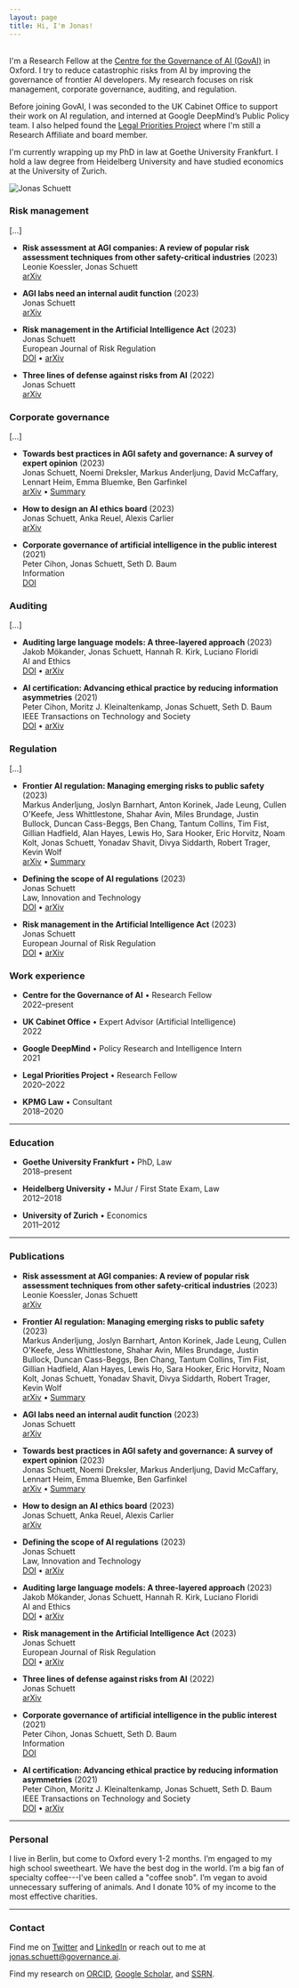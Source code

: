 ```yaml
---
layout: page
title: Hi, I'm Jonas!
---
```


<br>I'm a Research Fellow at the [Centre for the Governance of AI (GovAI)](https://www.governance.ai/) in Oxford. I try to reduce catastrophic risks from AI by improving the governance of frontier AI developers. My research focuses on risk management, corporate governance, auditing, and regulation.

Before joining GovAI, I was seconded to the UK Cabinet Office to support their work on AI regulation, and interned at Google DeepMind’s Public Policy team. I also helped found the [Legal Priorities Project](https://www.legalpriorities.org/) where I'm still a Research Affiliate and board member.

I'm currently wrapping up my PhD in law at Goethe University Frankfurt. I hold a law degree from Heidelberg University and have studied economics at the University of Zurich.

![Jonas Schuett](/jonasschuett.jpg "Jonas Schuett")

### Risk management

[…]

- **Risk assessment at AGI companies: A review of popular risk assessment techniques from other safety-critical industries** (2023) <br>
Leonie Koessler, Jonas Schuett <br>
[arXiv](https://arxiv.org/abs/2307.08823)

- **AGI labs need an internal audit function** (2023) <br>
Jonas Schuett <br>
[arXiv](https://arxiv.org/abs/2305.17038)

- **Risk management in the Artificial Intelligence Act** (2023) <br>
Jonas Schuett <br>
European Journal of Risk Regulation <br>
[DOI](https://doi.org/10.1017/err.2023.1) • [arXiv](https://arxiv.org/abs/2212.03109)

- **Three lines of defense against risks from AI** (2022) <br>
Jonas Schuett <br>
[arXiv](https://arxiv.org/abs/2212.08364)


### Corporate governance

[…]

- **Towards best practices in AGI safety and governance: A survey of expert opinion** (2023) <br>
Jonas Schuett, Noemi Dreksler, Markus Anderljung, David McCaffary, Lennart Heim, Emma Bluemke, Ben Garfinkel <br>
[arXiv](https://arxiv.org/abs/2305.07153) • [Summary](https://www.governance.ai/post/broad-expert-consensus-for-many-agi-safety-and-governance-best-practices)

- **How to design an AI ethics board** (2023) <br>
Jonas Schuett, Anka Reuel, Alexis Carlier <br>
[arXiv](https://arxiv.org/abs/2304.07249)

- **Corporate governance of artificial intelligence in the public interest** (2021) <br>
Peter Cihon, Jonas Schuett, Seth D. Baum <br>
Information <br>
[DOI](https://doi.org/10.3390/info12070275)


### Auditing

[…]

- **Auditing large language models: A three-layered approach** (2023) <br>
Jakob Mökander, Jonas Schuett, Hannah R. Kirk, Luciano Floridi <br>
AI and Ethics <br>
[DOI](https://doi.org/10.1007/s43681-023-00289-2) • [arXiv](https://arxiv.org/abs/2302.08500)

- **AI certification: Advancing ethical practice by reducing information asymmetries** (2021) <br>
Peter Cihon, Moritz J. Kleinaltenkamp, Jonas Schuett, Seth D. Baum <br>
IEEE Transactions on Technology and Society <br>
[DOI](https://doi.org/10.1109/TTS.2021.3077595) • [arXiv](https://arxiv.org/abs/2105.10356)


### Regulation

[…]

- **Frontier AI regulation: Managing emerging risks to public safety** (2023) <br>
Markus Anderljung, Joslyn Barnhart, Anton Korinek, Jade Leung, Cullen O'Keefe, Jess Whittlestone, Shahar Avin, Miles Brundage, Justin Bullock, Duncan Cass-Beggs, Ben Chang, Tantum Collins, Tim Fist, Gillian Hadfield, Alan Hayes, Lewis Ho, Sara Hooker, Eric Horvitz, Noam Kolt, Jonas Schuett, Yonadav Shavit, Divya Siddarth, Robert Trager, Kevin Wolf <br>
[arXiv](https://arxiv.org/abs/2307.03718) • [Summary](https://www.governance.ai/post/frontier-ai-regulation)

- **Defining the scope of AI regulations** (2023) <br>
Jonas Schuett <br>
Law, Innovation and Technology <br>
[DOI](https://doi.org/10.1080/17579961.2023.2184135) • [arXiv](https://arxiv.org/abs/1909.01095)

- **Risk management in the Artificial Intelligence Act** (2023) <br>
Jonas Schuett <br>
European Journal of Risk Regulation <br>
[DOI](https://doi.org/10.1017/err.2023.1) • [arXiv](https://arxiv.org/abs/2212.03109)


### Work experience

- **Centre for the Governance of AI** • Research Fellow <br>
2022–present

- **UK Cabinet Office** • Expert Advisor (Artificial Intelligence) <br>
2022

- **Google DeepMind** • Policy Research and Intelligence Intern <br>
2021

- **Legal Priorities Project** • Research Fellow <br>
2020–2022

- **KPMG Law** • Consultant <br>
2018–2020

---

### Education

- **Goethe University Frankfurt** • PhD, Law <br>
2018–present

- **Heidelberg University** • MJur / First State Exam, Law <br>
2012–2018

- **University of Zurich** • Economics <br>
2011–2012

---

### Publications

- **Risk assessment at AGI companies: A review of popular risk assessment techniques from other safety-critical industries** (2023) <br>
Leonie Koessler, Jonas Schuett <br>
[arXiv](https://arxiv.org/abs/2307.08823)

- **Frontier AI regulation: Managing emerging risks to public safety** (2023) <br>
Markus Anderljung, Joslyn Barnhart, Anton Korinek, Jade Leung, Cullen O'Keefe, Jess Whittlestone, Shahar Avin, Miles Brundage, Justin Bullock, Duncan Cass-Beggs, Ben Chang, Tantum Collins, Tim Fist, Gillian Hadfield, Alan Hayes, Lewis Ho, Sara Hooker, Eric Horvitz, Noam Kolt, Jonas Schuett, Yonadav Shavit, Divya Siddarth, Robert Trager, Kevin Wolf <br>
[arXiv](https://arxiv.org/abs/2307.03718) • [Summary](https://www.governance.ai/post/frontier-ai-regulation)

- **AGI labs need an internal audit function** (2023) <br>
Jonas Schuett <br>
[arXiv](https://arxiv.org/abs/2305.17038)

- **Towards best practices in AGI safety and governance: A survey of expert opinion** (2023) <br>
Jonas Schuett, Noemi Dreksler, Markus Anderljung, David McCaffary, Lennart Heim, Emma Bluemke, Ben Garfinkel <br>
[arXiv](https://arxiv.org/abs/2305.07153) • [Summary](https://www.governance.ai/post/broad-expert-consensus-for-many-agi-safety-and-governance-best-practices)

- **How to design an AI ethics board** (2023) <br>
Jonas Schuett, Anka Reuel, Alexis Carlier <br>
[arXiv](https://arxiv.org/abs/2304.07249)

- **Defining the scope of AI regulations** (2023) <br>
Jonas Schuett <br>
Law, Innovation and Technology <br>
[DOI](https://doi.org/10.1080/17579961.2023.2184135) • [arXiv](https://arxiv.org/abs/1909.01095)

- **Auditing large language models: A three-layered approach** (2023) <br>
Jakob Mökander, Jonas Schuett, Hannah R. Kirk, Luciano Floridi <br>
AI and Ethics <br>
[DOI](https://doi.org/10.1007/s43681-023-00289-2) • [arXiv](https://arxiv.org/abs/2302.08500)

- **Risk management in the Artificial Intelligence Act** (2023) <br>
Jonas Schuett <br>
European Journal of Risk Regulation <br>
[DOI](https://doi.org/10.1017/err.2023.1) • [arXiv](https://arxiv.org/abs/2212.03109)

- **Three lines of defense against risks from AI** (2022) <br>
Jonas Schuett <br>
[arXiv](https://arxiv.org/abs/2212.08364)

- **Corporate governance of artificial intelligence in the public interest** (2021) <br>
Peter Cihon, Jonas Schuett, Seth D. Baum <br>
Information <br>
[DOI](https://doi.org/10.3390/info12070275)

- **AI certification: Advancing ethical practice by reducing information asymmetries** (2021) <br>
Peter Cihon, Moritz J. Kleinaltenkamp, Jonas Schuett, Seth D. Baum <br>
IEEE Transactions on Technology and Society <br>
[DOI](https://doi.org/10.1109/TTS.2021.3077595) • [arXiv](https://arxiv.org/abs/2105.10356)

---

### Personal

I live in Berlin, but come to Oxford every 1-2 months. I’m engaged to my high school sweetheart. We have the best dog in the world. I’m a big fan of specialty coffee---I've been called a "coffee snob". I’m vegan to avoid unnecessary suffering of animals. And I donate 10% of my income to the most effective charities.

---

### Contact

Find me on [Twitter](https://twitter.com/jonasschuett) and [LinkedIn](https://www.linkedin.com/in/jonasschuett) or reach out to me at [jonas.schuett@governance.ai](mailto:jonas.schuett@governance.ai).

Find my research on [ORCID](https://orcid.org/0000-0001-7154-5049), [Google Scholar](https://scholar.google.com/citations?user=iZXltDgAAAAJ&hl=en&oi=ao), and [SSRN](https://papers.ssrn.com/sol3/cf_dev/AbsByAuth.cfm?per_id=3705327).
